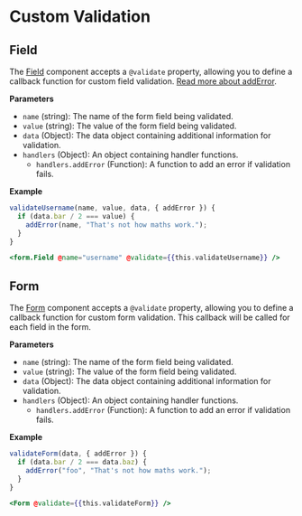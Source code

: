 # Custom Validation

## Field

The [Field](./field) component accepts a `@validate` property, allowing you to define a callback function for custom field validation. [Read more about addError](./helpers#add-error).

**Parameters**

- `name` (string): The name of the form field being validated.
- `value` (string): The value of the form field being validated.
- `data` (Object): The data object containing additional information for validation.
- `handlers` (Object): An object containing handler functions.
  - `handlers.addError` (Function): A function to add an error if validation fails.

**Example**

```javascript
validateUsername(name, value, data, { addError }) {
  if (data.bar / 2 === value) {
    addError(name, "That's not how maths work.");
  }
}
```

```hbs
<form.Field @name="username" @validate={{this.validateUsername}} />
```

## Form

The [Form](./form) component accepts a `@validate` property, allowing you to define a callback function for custom form validation. This callback will be called for each field in the form.

**Parameters**

- `name` (string): The name of the form field being validated.
- `value` (string): The value of the form field being validated.
- `data` (Object): The data object containing additional information for validation.
- `handlers` (Object): An object containing handler functions.
  - `handlers.addError` (Function): A function to add an error if validation fails.

**Example**

```javascript
validateForm(data, { addError }) {
  if (data.bar / 2 === data.baz) {
    addError("foo", "That's not how maths work.");
  }
}
```

```hbs
<Form @validate={{this.validateForm}} />
```
